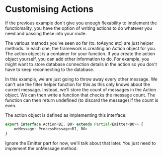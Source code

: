 # Customising Actions

If the previous example don't give you enough flexability to implement the functiomality, you have the option of writing actions to do whatever you need and passing these into your route.

The various methods you've seen so far (to. toAsync etc) are just helper methods. In each one, the framework is creating an Action object for you. The action object is a container for your function. If you create the action object yourself, you can add other information to do. For example, you might want to store database connection details in the action so you don't have to keep reconnecting to the database.

In this example, we are just going to throw away every other message. We can't use the filter helper function for this as this only knows about the current message. Instead, we'll store the count of messages in the Action object. We can then write a function that checks the message count. The function can then return undefined (to discard the message) if the count is even.

The action object is defined as implementing this interface:
```typescript
export interface Action<BI, BO> extends Partial<Emitter<BO>> {
    onMessage: ProcessMessage<BI, BO>
}
```
Ignore the Emitter part for now, we'll talk about that later. You just need to implement the onMessage method.
